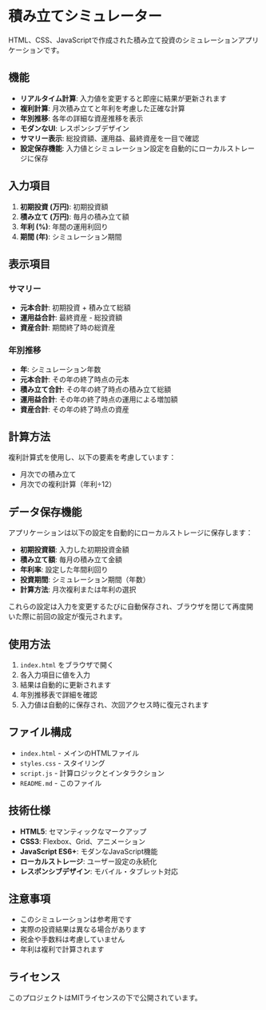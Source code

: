 # 積み立てシミュレーター

HTML、CSS、JavaScriptで作成された積み立て投資のシミュレーションアプリケーションです。

## 機能

- **リアルタイム計算**: 入力値を変更すると即座に結果が更新されます
- **複利計算**: 月次積み立てと年利を考慮した正確な計算
- **年別推移**: 各年の詳細な資産推移を表示
- **モダンなUI**: レスポンシブデザイン
- **サマリー表示**: 総投資額、運用益、最終資産を一目で確認
- **設定保存機能**: 入力値とシミュレーション設定を自動的にローカルストレージに保存

## 入力項目

1. **初期投資 (万円)**: 初期投資額
2. **積み立て (万円)**: 毎月の積み立て額
3. **年利 (%)**: 年間の運用利回り
4. **期間 (年)**: シミュレーション期間

## 表示項目

### サマリー
- **元本合計**: 初期投資 + 積み立て総額
- **運用益合計**: 最終資産 - 総投資額
- **資産合計**: 期間終了時の総資産

### 年別推移
- **年**: シミュレーション年数
- **元本合計**: その年の終了時点の元本
- **積み立て合計**: その年の終了時点の積み立て総額
- **運用益合計**: その年の終了時点の運用による増加額
- **資産合計**: その年の終了時点の資産

## 計算方法

複利計算式を使用し、以下の要素を考慮しています：

- 月次での積み立て
- 月次での複利計算（年利÷12）

## データ保存機能

アプリケーションは以下の設定を自動的にローカルストレージに保存します：

- **初期投資額**: 入力した初期投資金額
- **積み立て額**: 毎月の積み立て金額
- **年利率**: 設定した年間利回り
- **投資期間**: シミュレーション期間（年数）
- **計算方法**: 月次複利または年利の選択

これらの設定は入力を変更するたびに自動保存され、ブラウザを閉じて再度開いた際に前回の設定が復元されます。

## 使用方法

1. `index.html` をブラウザで開く
2. 各入力項目に値を入力
3. 結果は自動的に更新されます
4. 年別推移表で詳細を確認
5. 入力値は自動的に保存され、次回アクセス時に復元されます

## ファイル構成

- `index.html` - メインのHTMLファイル
- `styles.css` - スタイリング
- `script.js` - 計算ロジックとインタラクション
- `README.md` - このファイル

## 技術仕様

- **HTML5**: セマンティックなマークアップ
- **CSS3**: Flexbox、Grid、アニメーション
- **JavaScript ES6+**: モダンなJavaScript機能
- **ローカルストレージ**: ユーザー設定の永続化
- **レスポンシブデザイン**: モバイル・タブレット対応

## 注意事項

- このシミュレーションは参考用です
- 実際の投資結果は異なる場合があります
- 税金や手数料は考慮していません
- 年利は複利で計算されます

## ライセンス

このプロジェクトはMITライセンスの下で公開されています。
